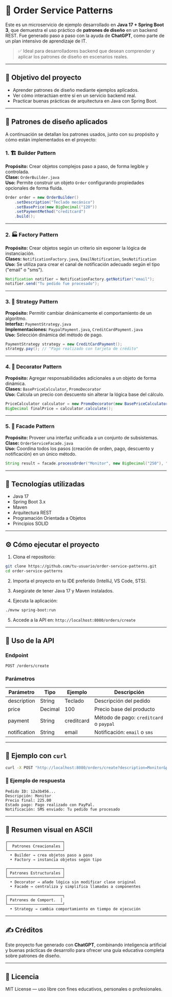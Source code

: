 # 🧠 Order Service Patterns

Este es un microservicio de ejemplo desarrollado en **Java 17 + Spring Boot 3**, que demuestra el uso práctico de **patrones de diseño** en un backend REST. Fue generado paso a paso con la ayuda de **ChatGPT**, como parte de un plan intensivo de aprendizaje de IT.

> ✅ Ideal para desarrolladores backend que desean comprender y aplicar los patrones de diseño en escenarios reales.

---

## 🎯 Objetivo del proyecto

- Aprender patrones de diseño mediante ejemplos aplicados.
- Ver cómo interactúan entre sí en un servicio backend real.
- Practicar buenas prácticas de arquitectura en Java con Spring Boot.

---

## 🧱 Patrones de diseño aplicados

A continuación se detallan los patrones usados, junto con su propósito y cómo están implementados en el proyecto:

### 1. 🏗️ Builder Pattern
**Propósito:** Crear objetos complejos paso a paso, de forma legible y controlada.  
**Clase:** `OrderBuilder.java`  
**Uso:** Permite construir un objeto `Order` configurando propiedades opcionales de forma fluida.

```java
Order order = new OrderBuilder()
    .setDescription("Teclado mecánico")
    .setBasePrice(new BigDecimal("120"))
    .setPaymentMethod("creditcard")
    .build();
```

---

### 2. 🏭 Factory Pattern
**Propósito:** Crear objetos según un criterio sin exponer la lógica de instanciación.  
**Clases:** `NotificationFactory.java`, `EmailNotification`, `SmsNotification`  
**Uso:** Se utiliza para crear el canal de notificación adecuado según el tipo ("email" o "sms").

```java
Notification notifier = NotificationFactory.getNotifier("email");
notifier.send("Tu pedido fue procesado");
```

---

### 3. 🧠 Strategy Pattern
**Propósito:** Permitir cambiar dinámicamente el comportamiento de un algoritmo.  
**Interfaz:** `PaymentStrategy.java`  
**Implementaciones:** `PaypalPayment.java`, `CreditCardPayment.java`  
**Uso:** Selección dinámica del método de pago.

```java
PaymentStrategy strategy = new CreditCardPayment();
strategy.pay(); // "Pago realizado con tarjeta de crédito"
```

---

### 4. 🧩 Decorator Pattern
**Propósito:** Agregar responsabilidades adicionales a un objeto de forma dinámica.  
**Clases:** `BasePriceCalculator`, `PromoDecorator`  
**Uso:** Calcula un precio con descuento sin alterar la lógica base del cálculo.

```java
PriceCalculator calculator = new PromoDecorator(new BasePriceCalculator(price));
BigDecimal finalPrice = calculator.calculate();
```

---

### 5. 🧰 Facade Pattern
**Propósito:** Proveer una interfaz unificada a un conjunto de subsistemas.  
**Clase:** `OrderServiceFacade.java`  
**Uso:** Coordina todos los pasos (creación de orden, pago, descuento y notificación) en un único método.

```java
String result = facade.processOrder("Monitor", new BigDecimal("250"), "paypal", "sms");
```

---

## 🔧 Tecnologías utilizadas

- Java 17
- Spring Boot 3.x
- Maven
- Arquitectura REST
- Programación Orientada a Objetos
- Principios SOLID

---

## ⚙️ Cómo ejecutar el proyecto

1. Clona el repositorio:

```bash
git clone https://github.com/tu-usuario/order-service-patterns.git
cd order-service-patterns
```

2. Importa el proyecto en tu IDE preferido (IntelliJ, VS Code, STS).

3. Asegúrate de tener Java 17 y Maven instalados.

4. Ejecuta la aplicación:

```bash
./mvnw spring-boot:run
```

5. Accede a la API en: `http://localhost:8080/orders/create`

---

## 📡 Uso de la API

### Endpoint

```
POST /orders/create
```

### Parámetros

| Parámetro    | Tipo    | Ejemplo     | Descripción                              |
|--------------|---------|-------------|------------------------------------------|
| description  | String  | Teclado     | Descripción del pedido                   |
| price        | Decimal | 100         | Precio base del producto                 |
| payment      | String  | creditcard  | Método de pago: `creditcard` o `paypal`  |
| notification | String  | email       | Notificación: `email` o `sms`            |

---

## 📲 Ejemplo con `curl`

```bash
curl -X POST "http://localhost:8080/orders/create?description=Monitor&price=250&payment=paypal&notification=sms"
```

### 🧾 Ejemplo de respuesta

```
Pedido ID: 12a3b456...
Descripción: Monitor
Precio final: 225.00
Estado pago: Pago realizado con PayPal.
Notificación: SMS enviado: Tu pedido fue procesado
```

---

## 🧠 Resumen visual en ASCII

```
┌────────────────────────┐
│  Patrones Creacionales │
└────────────────────────┘
  • Builder → crea objetos paso a paso
  • Factory → instancia objetos según tipo

┌────────────────────────┐
│ Patrones Estructurales │
└────────────────────────┘
  • Decorator → añade lógica sin modificar clase original
  • Facade → centraliza y simplifica llamadas a componentes

┌────────────────────────┐
│ Patrones de Comport.  │
└────────────────────────┘
  • Strategy → cambia comportamiento en tiempo de ejecución
```

---

## ✍️ Créditos

Este proyecto fue generado con **ChatGPT**, combinando inteligencia artificial y buenas prácticas de desarrollo para ofrecer una guía educativa completa sobre patrones de diseño.

---

## 📄 Licencia

MIT License — uso libre con fines educativos, personales o profesionales.
